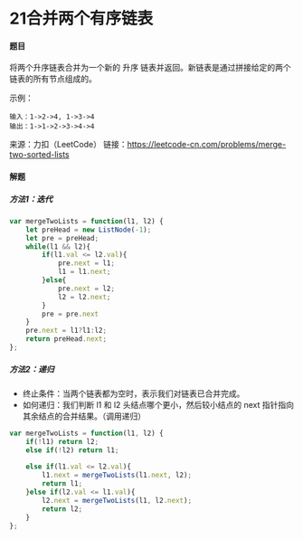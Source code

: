 # 21合并两个有序链表

#### 题目

将两个升序链表合并为一个新的 升序 链表并返回。新链表是通过拼接给定的两个链表的所有节点组成的。 

示例：

```
输入：1->2->4, 1->3->4
输出：1->1->2->3->4->4
```

来源：力扣（LeetCode）
链接：https://leetcode-cn.com/problems/merge-two-sorted-lists



#### 解题

##### 方法1：迭代

```js
var mergeTwoLists = function(l1, l2) {
    let preHead = new ListNode(-1);
    let pre = preHead;
    while(l1 && l2){
        if(l1.val <= l2.val){
            pre.next = l1;
            l1 = l1.next;
        }else{
            pre.next = l2;
            l2 = l2.next;
        }
        pre = pre.next
    }
    pre.next = l1?l1:l2;
    return preHead.next;
};
```

##### 方法2：递归

- 终止条件：当两个链表都为空时，表示我们对链表已合并完成。
- 如何递归：我们判断 l1 和 l2 头结点哪个更小，然后较小结点的 next 指针指向其余结点的合并结果。（调用递归）

```js
var mergeTwoLists = function(l1, l2) {
    if(!l1) return l2;
    else if(!l2) return l1;
    
    else if(l1.val <= l2.val){
        l1.next = mergeTwoLists(l1.next, l2);
        return l1;
    }else if(l2.val <= l1.val){
        l2.next = mergeTwoLists(l1, l2.next);
        return l2;
    }
};
```

